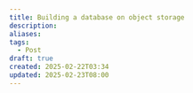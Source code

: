 ```yaml
---
title: Building a database on object storage
description: 
aliases: 
tags:
  - Post
draft: true
created: 2025-02-22T03:34
updated: 2025-02-23T08:00
---
```

